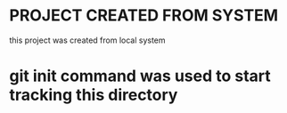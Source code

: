 # PROJECT CREATED FROM SYSTEM

this project was created from local system 
# git init command was used to start tracking this directory
